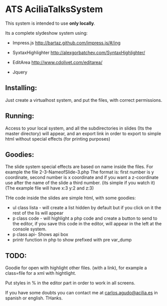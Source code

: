 ATS AciliaTalksSystem
=====================
This system is intended to use **only locally**.

Its a complete slydeshow system using:

* Impress.js http://bartaz.github.com/impress.js/#/ing

* SyxtaxHighlighter http://alexgorbatchev.com/SyntaxHighlighter/

* EditArea http://www.cdolivet.com/editarea/

* Jquery


Installing:
-----------

Just create a virtualhost system, and put the files, with correct permissions.


Running:
--------

Access to your local system, and all the subdirectories in slides (Its the master directory) will appear, and an export link in order to export to simple html without special effects (for printing purposes)


Goodies:
--------

The slide system special effects are based on name inside the files.  For example the file 2-3-NameofSlide-3.php  The format is:
first number is y coordinate, second number is x coordinate and if you want a z-coordinate use after the name of the slide a third number. (its simple if you watch it) (The example file will have x:3 y:2 and z:3)

THe code inside the slides are simple html, with some goodies:

* ul class lista - will create a list hidden by default but if you click on it the rest of the lis will appear
* p class code - will highlight a php code and create a button to send to the editor, if you save this code in the editor, will appear in the left at the console system.
* p class api- Shows api box
* printr function in php to show prefixed with pre var_dump


TODO:
------

Goodie for open with highlight other files. (with a link), for example a class=file for a xml with hightlight.

Put styles in % in the editor part in order to work in all screens.

If you have some doubts you can contact me at carlos.agudo@acilia.es in spanish or english.
THanks.






